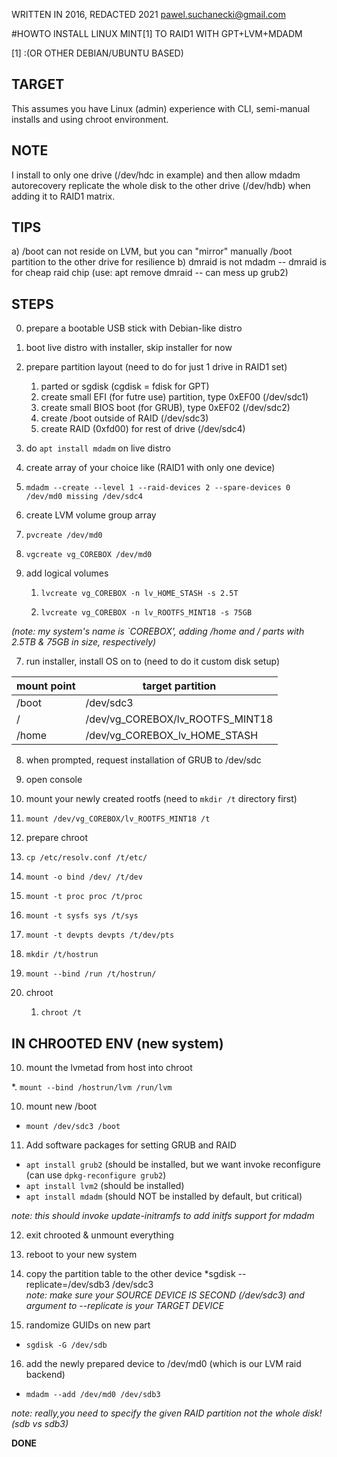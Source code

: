 WRITTEN IN 2016, REDACTED 2021
pawel.suchanecki@gmail.com


#HOWTO INSTALL LINUX MINT[1] TO RAID1 WITH GPT+LVM+MDADM

[1] :(OR OTHER DEBIAN/UBUNTU BASED)


TARGET
---
This assumes you have Linux (admin) experience with CLI, semi-manual installs and using chroot environment.

NOTE
---
I install to only one drive (/dev/hdc in example) and then allow mdadm autorecovery replicate the whole disk to the other drive (/dev/hdb) when adding it to RAID1 matrix.

TIPS
--- 
a) /boot can not reside on LVM, but you can "mirror" manually /boot partition to the other drive for resilience
b) dmraid is not mdadm -- dmraid is for cheap raid chip (use: apt remove dmraid -- can mess up grub2)  


STEPS
---
0. prepare a bootable USB stick with Debian-like distro

1. boot live distro with installer, skip installer for now

2. prepare partition layout (need to do for just 1 drive in RAID1 set)

   1. parted or sgdisk (cgdisk = fdisk for GPT)
   2. create small EFI (for futre use) partition, type 0xEF00 (/dev/sdc1)
   3. create small BIOS boot (for GRUB), type 0xEF02 (/dev/sdc2)
   4. create /boot outside of RAID (/dev/sdc3)
   5. create RAID (0xfd00) for rest of drive (/dev/sdc4)

3. do `apt install mdadm` on live distro

4. create array of your choice like (RAID1 with only one device)

  1. `mdadm --create --level 1 --raid-devices 2 --spare-devices 0 /dev/md0 missing /dev/sdc4`

5. create LVM volume group array

  1. `pvcreate /dev/md0`

  2. `vgcreate vg_COREBOX /dev/md0`

6. add logical volumes 

   1. `lvcreate vg_COREBOX -n lv_HOME_STASH -s 2.5T`

   2. `lvcreate vg_COREBOX -n lv_ROOTFS_MINT18 -s 75GB`

*(note: my system's name is `COREBOX', adding /home and / parts with 2.5TB & 75GB in size, respectively)*

7. run installer, install OS on to (need to do it custom disk setup)

mount point | target partition 
------------|--------------------
/boot | /dev/sdc3
/ | /dev/vg_COREBOX/lv_ROOTFS_MINT18
/home | /dev/vg_COREBOX_lv_HOME_STASH

8. when prompted, request installation of GRUB to /dev/sdc

9. open console

10. mount your newly created rootfs (need to `mkdir /t` directory first)

  1. `mount /dev/vg_COREBOX/lv_ROOTFS_MINT18 /t`

8. prepare chroot

  1. `cp /etc/resolv.conf /t/etc/`

  2. `mount -o bind /dev/ /t/dev`

  3.  `mount -t proc proc /t/proc`

  4. `mount -t sysfs sys /t/sys`

  5. `mount -t devpts devpts /t/dev/pts`

  6. `mkdir /t/hostrun`

  7. `mount --bind /run /t/hostrun/`

9. chroot

   1. `chroot /t`

IN CHROOTED ENV (new system)
---

10. mount the lvmetad from host into chroot

   *. `mount --bind /hostrun/lvm /run/lvm`

10. mount new /boot

   * `mount /dev/sdc3 /boot`

11. Add software packages for setting GRUB and RAID 
  
   * `apt install grub2` (should be installed, but we want invoke reconfigure (can use `dpkg-reconfigure grub2`)
   * `apt install lvm2` (should be installed)
   *  `apt install mdadm` (should NOT be installed by default, but critical)

   *note: this should invoke update-initramfs to add initfs support for mdadm*

12. exit chrooted & unmount everything

13. reboot to your new system

14. copy the partition table to the other device
*sgdisk --replicate=/dev/sdb3 /dev/sdc3  
*note: make sure your SOURCE DEVICE IS SECOND (/dev/sdc3) and argument to --replicate is your TARGET DEVICE*

15. randomize GUIDs on new part

  * `sgdisk -G /dev/sdb`

16. add the newly prepared device to /dev/md0 (which is our LVM raid backend)

   * `mdadm --add /dev/md0 /dev/sdb3`

*note: really,you need to specify the given RAID partition not the whole disk! (sdb vs sdb3)*

**DONE**
